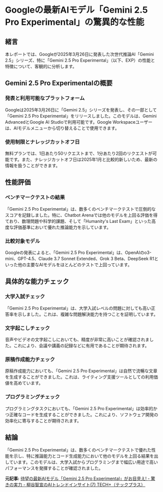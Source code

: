 # Googleの最新AIモデル「Gemini 2.5 Pro Experimental」の驚異的な性能

## 緒言

本レポートでは、Googleが2025年3月26日に発表した次世代推論AI「Gemini 2.5」シリーズ、特に「Gemini 2.5 Pro Experimental」（以下、EXP）の性能と特徴について、客観的に分析します。

## Gemini 2.5 Pro Experimentalの概要

### 発表と利用可能なプラットフォーム

Googleは2025年3月26日に「Gemini 2.5」シリーズを発表し、その一部として「Gemini 2.5 Pro Experimental」をリリースしました。このモデルは、Gemini AdvancedとGoogle AI Studioで利用可能です。Google Workspaceユーザーは、AIモデルメニューから切り替えることで使用できます。

### 使用制限とナレッジカットオフ日

無料プランでは、1日あたり50リクエストまで、1分あたり2回のリクエストが可能です。また、ナレッジカットオフ日は2025年1月と比較的新しいため、最新の情報を扱うことができます。

## 性能評価

### ベンチマークテストの結果

「Gemini 2.5 Pro Experimental」は、数多くのベンチマークテストで圧倒的なスコアを記録しました。特に、Chatbot Arenaでは他のモデルを上回る評価を得ており、数理問題や科学的課題、そして「Humanity's Last Exam」といった高度な評価基準において優れた推論能力を示しています。

### 比較対象モデル

Googleの発表によると、「Gemini 2.5 Pro Experimental」は、OpenAIのo3-mini、GPT-4.5、Claude 3.7 Sonnet Extended、Grok 3 Beta、DeepSeek R1といった他の主要なAIモデルをほとんどのテストで上回っています。

## 具体的な能力チェック

### 大学入試チェック

「Gemini 2.5 Pro Experimental」は、大学入試レベルの問題に対しても高い正答率を示しました。これは、複雑な問題解決能力を持つことを証明しています。

### 文字起こしチェック

音声やビデオの文字起こしにおいても、精度が非常に高いことが確認されました。これにより、会議や講義の記録などに有用であることが期待されます。

### 原稿作成能力チェック

原稿作成能力においても、「Gemini 2.5 Pro Experimental」は自然で流暢な文章を生成することができました。これは、ライティング支援ツールとしての利用価値を高めています。

### プログラミングチェック

プログラミングタスクにおいても、「Gemini 2.5 Pro Experimental」は効率的かつ正確なコードを生成することができました。これにより、ソフトウェア開発の効率化に寄与することが期待されます。

## 結論

「Gemini 2.5 Pro Experimental」は、数多くのベンチマークテストで優れた性能を示し、特に推論能力とコード生成能力において他のモデルを上回る結果を出しています。このモデルは、大学入試からプログラミングまで幅広い用途で高いパフォーマンスを発揮することが確認されました。

**元記事:** [待望の最新AIモデル「Gemini 2.5 Pro Experimental」がお目見え! - 驚きの実力 - 柳谷智宣のAIトレンドインサイト(7) TECH+（テックプラス）](https://news.mynavi.jp/techplus/article/ai_trend-7/)